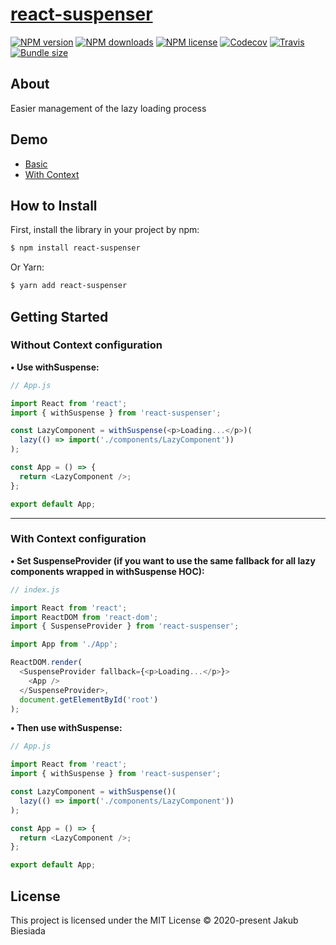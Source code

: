 # [react-suspenser](https://github.com/JB1905/react-suspenser)

[![NPM version](https://img.shields.io/npm/v/react-suspenser?style=flat-square)](https://www.npmjs.com/package/react-suspenser)
[![NPM downloads](https://img.shields.io/npm/dm/react-suspenser?style=flat-square)](https://www.npmjs.com/package/react-suspenser)
[![NPM license](https://img.shields.io/npm/l/react-suspenser?style=flat-square)](https://www.npmjs.com/package/react-suspenser)
[![Codecov](https://img.shields.io/codecov/c/github/JB1905/react-suspenser?style=flat-square)](https://codecov.io/gh/JB1905/react-suspenser)
[![Travis](https://img.shields.io/travis/com/JB1905/react-suspenser/main?style=flat-square)](https://travis-ci.com/JB1905/react-suspenser)
[![Bundle size](https://img.shields.io/bundlephobia/min/react-suspenser?style=flat-square)](https://bundlephobia.com/result?p=react-suspenser)

## About

Easier management of the lazy loading process

## Demo

- [Basic](https://codesandbox.io/s/basic-demo-smd9i)
- [With Context](https://codesandbox.io/s/context-demo-9nvo0)

## How to Install

First, install the library in your project by npm:

```sh
$ npm install react-suspenser
```

Or Yarn:

```sh
$ yarn add react-suspenser
```

## Getting Started

### Without Context configuration

**• Use withSuspense:**

```js
// App.js

import React from 'react';
import { withSuspense } from 'react-suspenser';

const LazyComponent = withSuspense(<p>Loading...</p>)(
  lazy(() => import('./components/LazyComponent'))
);

const App = () => {
  return <LazyComponent />;
};

export default App;
```

---

### With Context configuration

**• Set SuspenseProvider (if you want to use the same fallback for all lazy components wrapped in withSuspense HOC):**

```js
// index.js

import React from 'react';
import ReactDOM from 'react-dom';
import { SuspenseProvider } from 'react-suspenser';

import App from './App';

ReactDOM.render(
  <SuspenseProvider fallback={<p>Loading...</p>}>
    <App />
  </SuspenseProvider>,
  document.getElementById('root')
);
```

**• Then use withSuspense:**

```js
// App.js

import React from 'react';
import { withSuspense } from 'react-suspenser';

const LazyComponent = withSuspense()(
  lazy(() => import('./components/LazyComponent'))
);

const App = () => {
  return <LazyComponent />;
};

export default App;
```

## License

This project is licensed under the MIT License © 2020-present Jakub Biesiada
